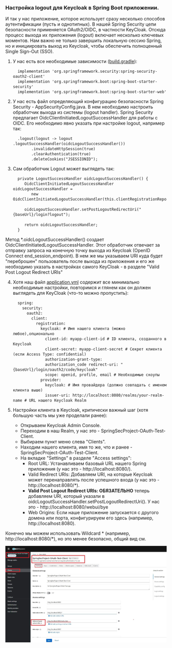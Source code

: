 ### Настройка logout для Keycloak в Spring Boot приложении.

И так у нас приложение, которое использует сразу несколько способов аутентификации (пусть и однотипных). В нашей Spring 
Security цепи безопасности применяется OAuth2/OIDC, в частности KeyCloak. Отсюда процесс выхода их приложения (logout) 
включает несколько ключевых моментов. Нам важно не только завершить локальную сессию Spring, но и инициировать выход из 
Keycloak, чтобы обеспечить полноценный Single Sign-Out (SSO).

1. У нас есть все необходимые зависимости ([build.gradle](https://github.com/JcoderPaul/SPRING_SECURITY-Short_Guide/blob/master/Security_part_11_2/build.gradle)):
   
         implementation 'org.springframework.security:spring-security-oauth2-client'
         implementation 'org.springframework.boot:spring-boot-starter-security'
         implementation 'org.springframework.boot:spring-boot-starter-web'

2. У нас есть файл определяющий конфигурацию безопасности Spring Security - AppSecurityConfig.java. В нем необходимо
настроить обработчик выхода из системы (logout handler). Spring Security предлагает OidcClientInitiatedLogoutSuccessHandler 
для работы с OIDC. Его необходимо явно указать при настройке logout, например так:

         .logout(logout -> logout .logoutSuccessHandler(oidcLogoutSuccessHandler())
               .invalidateHttpSession(true)
               .clearAuthentication(true)
               .deleteCookies("JSESSIONID");

3. Сам обработчик Logout может выглядеть так:


         private LogoutSuccessHandler oidcLogoutSuccessHandler() { 
            OidcClientInitiatedLogoutSuccessHandler oidcLogoutSuccessHandler = 
               new OidcClientInitiatedLogoutSuccessHandler(this.clientRegistrationRepository);

            oidcLogoutSuccessHandler.setPostLogoutRedirectUri("{baseUrl}/login?logout");
         
            return oidcLogoutSuccessHandler; 
         }

Метод *.oidcLogoutSuccessHandler() создает OidcClientInitiatedLogoutSuccessHandler. Этот обработчик отвечает за отправку 
запроса на конечную точку выхода из Keycloak (OpenID Connect end_session_endpoint). В нем же мы указываем URI куда будет 
"переброшен" пользователь после выхода из приложения и его же необходимо указать в настройках самого KeyCloak - в разделе
"Valid Post Logout Redirect URIs"

4. Хотя наш файл [application.yml](https://github.com/JcoderPaul/SPRING_SECURITY-Short_Guide/blob/master/Security_part_11_2/src/main/resources/application.yml) содержит
все минимально необходимые настройки, повторимся и глянем как он должен выглядеть для KeyCloak (что-то можно пропустить):

         spring: 
           security: 
             oauth2: 
               client: 
                 registration: 
                   keycloak: # Имя нашего клиента (можно любое),опционально 
                     client-id: myapp-client-id # ID клиента, созданного в Keycloak 
                     client-secret: myapp-client-secret # Секрет клиента (если Access Type: confidential) 
                     authorization-grant-type: 
                     authorization_code redirect-uri: "{baseUrl}/login/oauth2/code/keycloak" 
                     scope: openid, profile, email # Необходимые скоупы 
                   provider: 
                     keycloak: # Имя провайдера (должно совпадать с именем клиента выше) 
                     issuer-uri: http://localhost:8080/realms/your-realm-name # URL нашего Keycloak Realm

5. Настройки клиента в Keycloak, критически важный шаг (хотя большую часть мы уже проделали ранее):
   - Открываем Keycloak Admin Console.
   - Переходим в наш Realm, у нас это - SpringSecProject-OAuth-Test-Client.
   - Выбираем пункт меню слева "Clients".
   - Находим нашего клиента, имя то же, что и ранее - SpringSecProject-OAuth-Test-Client.
   - На вкладке "Settings" в разделе "Access settings":
      - Root URL: Устанавливаем базовый URL нашего Spring приложения (у нас это - http://localhost:8080/).
      - Valid Redirect URIs: Добавляем URI, на которые Keycloak может перенаправлять после успешного входа (у нас это - http://localhost:8080/*).
      - **Valid Post Logout Redirect URIs: ОБЯЗАТЕЛЬНО** теперь добавляем URI, который указали в oidcLogoutSuccessHandler.setPostLogoutRedirectUri(). У нас это - http://localhost:8080/webui/bye
      - Web Origins: Если наше приложение запускается с другого домена или порта, конфигурируем его здесь (например, http://localhost:8080).

Конечно мы можем использовать Wildcard * (например, http://localhost:8080/*), но это менее безопасно, общий вид см.

![29_KeyCloak_logout_config](https://github.com/JcoderPaul/SPRING_SECURITY-Short_Guide/blob/master/Security_part_11_2/DOC/pic/29_KeyCloak_logout_config.jpg)
 